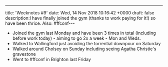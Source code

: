---
title: 'Weeknotes #9'
date: Wed, 14 Nov 2018 10:16:42 +0000
draft: false
description:I have finally joined the gym (thanks to work paying for it!) so have been thrice. Also: #ffconf---

*   Joined the gym last Monday and have been 3 times in total (including before work today) - aiming to go 2x a week - Mon and Weds.
*   Walked to Wallingford just avoiding the torrential downpour on Saturday
*   Walked around Cholsey on Sunday including seeing Agatha Christie's gravestone
*   Went to #ffconf in Brighton last Friday